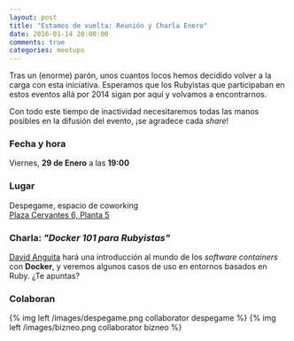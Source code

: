 ```yaml
---
layout: post
title: "Estamos de vuelta: Reunión y Charla Enero"
date: 2016-01-14 20:00:00
comments: true
categories: meetups
---
```


Tras un (enorme) parón, unos cuantos locos hemos decidido volver a la
carga con esta iniciativa. Esperamos que los Rubyistas que participaban
en estos eventos allá por 2014 sigan por aquí y volvamos a encontrarnos.

Con todo este tiempo de inactividad necesitaremos todas las manos
posibles en la difusión del evento, ¡se agradece cada *share*!

### Fecha y hora

Viernes, **29 de Enero** a las **19:00**

### Lugar

Despegame, espacio de coworking  
[Plaza Cervantes 6, Planta 5](https://goo.gl/maps/PgQ88oCgUW32)  

<!-- more -->

### Charla: *"Docker 101 para Rubyistas"*

[David Anguita](http://davidanguita.name) hará una introducción al mundo
de los *software containers* con **Docker**, y veremos algunos casos de
uso en entornos basados en Ruby. ¿Te apuntas?

### Colaboran

{% img left /images/despegame.png collaborator despegame %}
{% img left /images/bizneo.png collaborator bizneo %}
